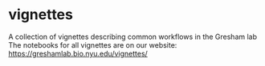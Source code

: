# vignettes
A collection of vignettes describing common workflows in the Gresham lab
The notebooks for all vignettes are on our website: https://greshamlab.bio.nyu.edu/vignettes/
